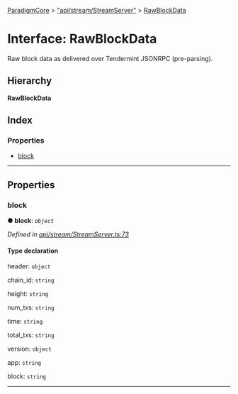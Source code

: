 [ParadigmCore](../README.md) > ["api/stream/StreamServer"](../modules/_api_stream_streamserver_.md) > [RawBlockData](../interfaces/_api_stream_streamserver_.rawblockdata.md)

# Interface: RawBlockData

Raw block data as delivered over Tendermint JSONRPC (pre-parsing).

## Hierarchy

**RawBlockData**

## Index

### Properties

* [block](_api_stream_streamserver_.rawblockdata.md#block)

---

## Properties

<a id="block"></a>

###  block

**● block**: *`object`*

*Defined in [api/stream/StreamServer.ts:73](https://github.com/paradigmfoundation/paradigmcore/blob/5096cb9/src/api/stream/StreamServer.ts#L73)*

#### Type declaration

 header: `object`

 chain_id: `string`

 height: `string`

 num_txs: `string`

 time: `string`

 total_txs: `string`

 version: `object`

 app: `string`

 block: `string`

___

